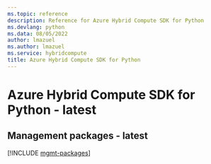 ```yaml
---
ms.topic: reference
description: Reference for Azure Hybrid Compute SDK for Python
ms.devlang: python
ms.data: 08/05/2022
author: lmazuel
ms.author: lmazuel
ms.service: hybridcompute
title: Azure Hybrid Compute SDK for Python
---
```

# Azure Hybrid Compute SDK for Python - latest

## Management packages - latest
[!INCLUDE [mgmt-packages](hybrid-compute-mgmt-index.md)]